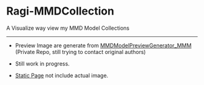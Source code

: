 # Ragi-MMDCollection

A Visualize way view my MMD Model Collections

---

* Preview Image are generate from [MMDModelPreviewGenerator_MMM](https://github.com/yanagiragi/MMDModelPreviewGenerator_MMM) (Private Repo, still trying to contact original authors)

* Still work in progress.

* [Static Page](https://yanagiragi.github.io/Ragi-MMDCollection/)  not include actual image.
